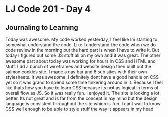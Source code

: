 # LJ Code 201 - Day 4
## Journaling to Learning

Today was awesome. My code worked yesterday, I feel like Im starting to somewhat understand the code. Like I understand the code when we do code review in the morning but the hard part is when I have to write it. But today I figured out some JS stuff all on my own and it was great. The other awesome part about today was working for hours in CSS and HTML and stuff. I dd a bunch of wireframes and website design then built out the salmon cookies site. I made a nav bar and 6 sub sites with their own stylesheets. It was awesome. I definitely dont have a good handle on CSS yet so it was grand to spend some time tinkering around in it. Because I feel like thats how you have to learn CSS because its not as logical in terms of overall flow as JS. So it was really fun. I enjoyed it. The site is looking a lot better. Its not great and is far from the concept in my mind but the design language is consistent throughout the site which is fun. I cant wait to know CSS well enough to be able to style stuff the way it appears in my head. 
